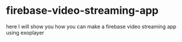 # firebase-video-streaming-app
here I will show you how you can make a firebase video streaming app using exoplayer 
